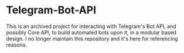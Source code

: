 # Telegram-Bot-API

This is an archived project for interacting with Telegram's Bot API, and possibly Core API, to build automated bots upon it, in a modular based design.
I no longer maintain this repository and it's here for referencing reasons.
